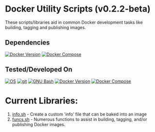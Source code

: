 # Docker Utility Scripts (v0.2.2-beta)
These scripts/libraries aid in common Docker development tasks like building, tagging and publishing images.

## Dependencies
[![Docker Version](https://img.shields.io/badge/docker-%5E20.10.12-blue)](#)
[![Docker Compose](https://img.shields.io/badge/docker--compose-%5E1.29.2-blue)](#)

## Tested/Developed On
[![OS](https://img.shields.io/badge/windows-%5E10.0.19043.1165-blue)](#)
[![git](https://img.shields.io/badge/git-%5E2.35.0.windows.1-blue)](#)
[![GNU Bash](https://img.shields.io/badge/gnu--bash-%5E4.4.23(2)--release-blue)](#)
[![Docker Version](https://img.shields.io/badge/docker-%5E20.10.12-blue)](#)
[![Docker Compose](https://img.shields.io/badge/docker--compose-%5E1.29.2-blue)](#)

# Current Libraries:
1. [info.sh](docs/info.md) - Create a custom 'info' file that can be baked into an image
2. [funcs.sh](docs/funcs.md) - Numerous functions to assist in building, tagging, and/or publishing Docker images.

